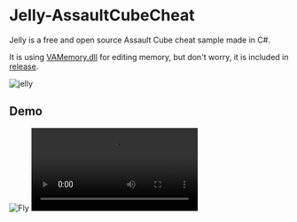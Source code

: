 # Jelly-AssaultCubeCheat
Jelly is a free and open source Assault Cube cheat sample made in C#.

It is using [VAMemory.dll](https://0xthxmxs.github.io/repo/files/VAMemory.dll) for editing memory, but don't worry, it is included in [release](https://github.com/0xThxmxs/Jelly-AssaultCubeCheat/releases).

![jelly](https://0xthxmxs.github.io/repo/img/jelly.png)


## Demo

![Fly](https://0xthxmxs.github.io/repo/img/jelly_fly.gif)
![Ghost Mode](https://i.gyazo.com/79b1ea35408c76b71c1bacd17fc52c06.mp4)
